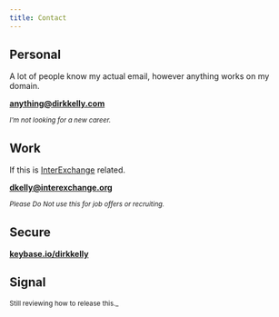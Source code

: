 ```yaml
---
title: Contact
---
```



## Personal

A lot of people know my actual email, however anything works on my domain.

**[anything@dirkkelly.com](mailto:anything@dirkkelly.com)**

<small>_I'm not looking for a new career._</small>

## Work

If this is [InterExchange](https://www.interexchange.org/contact/) related.

**[dkelly@interexchange.org](mailto:dkelly@interexchange.org)**

<small>_Please Do Not use this for job offers or recruiting._</small>

## Secure

**[keybase.io/dirkkelly](https://keybase.io/dirkkelly)**

## Signal

<small>Still reviewing how to release this._</small>
